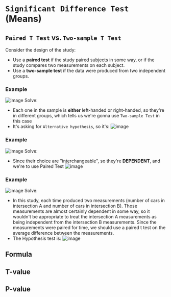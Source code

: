 # `Significant Difference Test` (Means)


## `Paired T Test` vs. `Two-sample T Test`
Consider the design of the study:
- Use a **paired test** if the study paired subjects in some way, or if the study compares two measurements on each subject.
- Use a **two-sample test** if the data were produced from two independent groups.

### Example
![image](https://user-images.githubusercontent.com/14041622/45536491-40d04000-b834-11e8-8f54-1c740471cc29.png)
Solve:
- Each one in the sample is **either** left-handed or right-handed, so they're in different groups, which tells us we're gonna use `Two-sample Test` in this case
- It's asking for `Alternative hypothesis`, so it's:
![image](https://user-images.githubusercontent.com/14041622/45536903-627df700-b835-11e8-91cc-8d8522c3f5c4.png)

### Example
![image](https://user-images.githubusercontent.com/14041622/45537133-0c5d8380-b836-11e8-908e-730a4ba3eef0.png)
Solve:
- Since their choice are "interchangeable", so they're **DEPENDENT**, and we're to use Paired Test
![image](https://user-images.githubusercontent.com/14041622/45537291-68c0a300-b836-11e8-85cd-591494748484.png)


### Example
![image](https://user-images.githubusercontent.com/14041622/45537485-f00e1680-b836-11e8-983c-f587983e7545.png)
Solve:
- In this study, each time produced two measurements (number of cars in intersection A and number of cars in intersection B). Those measurements are almost certainly dependent in some way, so it wouldn't be appropriate to treat the intersection A measurements as being independent from the intersection B measurements. Since the measurements were paired for time, we should use a paired t test on the average difference between the measurements.
- The Hypothesis test is:
![image](https://user-images.githubusercontent.com/14041622/45537513-09af5e00-b837-11e8-87d7-466bee6e3017.png)


## Formula


## T-value 



## P-value